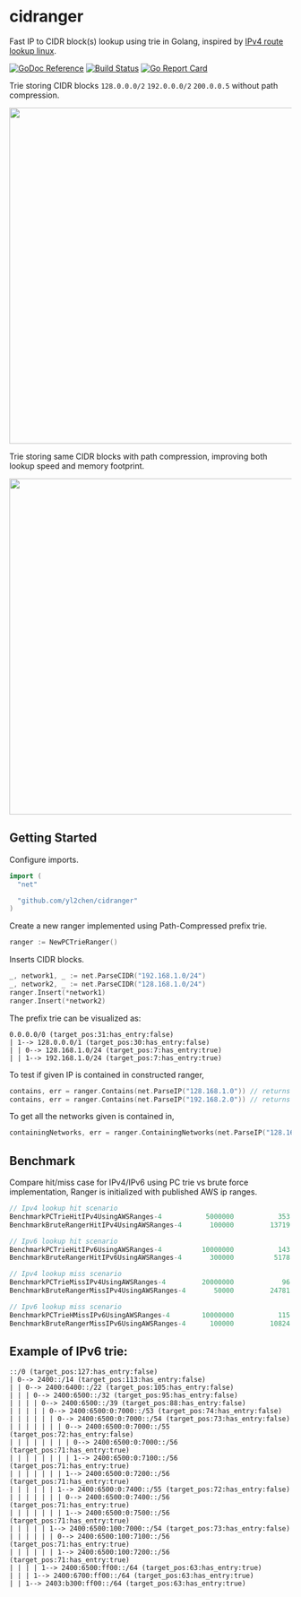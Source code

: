 # cidranger
Fast IP to CIDR block(s) lookup using trie in Golang, inspired by [IPv4 route lookup linux](https://vincent.bernat.im/en/blog/2017-ipv4-route-lookup-linux).

[![GoDoc Reference](https://img.shields.io/badge/godoc-reference-5272B4.svg?style=flat-square)](https://godoc.org/github.com/yl2chen/cidranger)
[![Build Status](https://img.shields.io/travis/yl2chen/cidranger.svg?branch=master&style=flat-square)](https://travis-ci.org/yl2chen/cidranger)
[![Go Report Card](https://goreportcard.com/badge/github.com/yl2chen/cidranger?&style=flat-square)](https://goreportcard.com/report/github.com/yl2chen/cidranger)

Trie storing CIDR blocks `128.0.0.0/2` `192.0.0.0/2` `200.0.0.5` without path compression.
<p align="left"><img src="http://i.imgur.com/vSKTEBb.png" width="600" /></p>

Trie storing same CIDR blocks with path compression, improving both lookup speed and memory footprint.
<p align="left"><img src="http://i.imgur.com/JtaDlD4.png" width="600" /></p>

## Getting Started
Configure imports.
```go
import (
  "net"

  "github.com/yl2chen/cidranger"
)
```
Create a new ranger implemented using Path-Compressed prefix trie.
```go
ranger := NewPCTrieRanger()
```
Inserts CIDR blocks.
```go
_, network1, _ := net.ParseCIDR("192.168.1.0/24")
_, network2, _ := net.ParseCIDR("128.168.1.0/24")
ranger.Insert(*network1)
ranger.Insert(*network2)
```
The prefix trie can be visualized as:
```
0.0.0.0/0 (target_pos:31:has_entry:false)
| 1--> 128.0.0.0/1 (target_pos:30:has_entry:false)
| | 0--> 128.168.1.0/24 (target_pos:7:has_entry:true)
| | 1--> 192.168.1.0/24 (target_pos:7:has_entry:true)
```
To test if given IP is contained in constructed ranger,
```go
contains, err = ranger.Contains(net.ParseIP("128.168.1.0")) // returns true, nil
contains, err = ranger.Contains(net.ParseIP("192.168.2.0")) // returns false, nil
```
To get all the networks given is contained in,
```go
containingNetworks, err = ranger.ContainingNetworks(net.ParseIP("128.168.1.0"))
```

## Benchmark
Compare hit/miss case for IPv4/IPv6 using PC trie vs brute force implementation, Ranger is initialized with published AWS ip ranges.
```go
// Ipv4 lookup hit scenario
BenchmarkPCTrieHitIPv4UsingAWSRanges-4         	 5000000	       353   ns/op
BenchmarkBruteRangerHitIPv4UsingAWSRanges-4    	  100000	     13719   ns/op

// Ipv6 lookup hit scenario
BenchmarkPCTrieHitIPv6UsingAWSRanges-4         	10000000	       143   ns/op
BenchmarkBruteRangerHitIPv6UsingAWSRanges-4    	  300000	      5178   ns/op

// Ipv4 lookup miss scenario
BenchmarkPCTrieMissIPv4UsingAWSRanges-4        	20000000	        96.5 ns/op
BenchmarkBruteRangerMissIPv4UsingAWSRanges-4   	   50000	     24781   ns/op

// Ipv6 lookup miss scenario
BenchmarkPCTrieHMissIPv6UsingAWSRanges-4       	10000000	       115   ns/op
BenchmarkBruteRangerMissIPv6UsingAWSRanges-4   	  100000	     10824   ns/op
```

## Example of IPv6 trie:
```
::/0 (target_pos:127:has_entry:false)
| 0--> 2400::/14 (target_pos:113:has_entry:false)
| | 0--> 2400:6400::/22 (target_pos:105:has_entry:false)
| | | 0--> 2400:6500::/32 (target_pos:95:has_entry:false)
| | | | 0--> 2400:6500::/39 (target_pos:88:has_entry:false)
| | | | | 0--> 2400:6500:0:7000::/53 (target_pos:74:has_entry:false)
| | | | | | 0--> 2400:6500:0:7000::/54 (target_pos:73:has_entry:false)
| | | | | | | 0--> 2400:6500:0:7000::/55 (target_pos:72:has_entry:false)
| | | | | | | | 0--> 2400:6500:0:7000::/56 (target_pos:71:has_entry:true)
| | | | | | | | 1--> 2400:6500:0:7100::/56 (target_pos:71:has_entry:true)
| | | | | | | 1--> 2400:6500:0:7200::/56 (target_pos:71:has_entry:true)
| | | | | | 1--> 2400:6500:0:7400::/55 (target_pos:72:has_entry:false)
| | | | | | | 0--> 2400:6500:0:7400::/56 (target_pos:71:has_entry:true)
| | | | | | | 1--> 2400:6500:0:7500::/56 (target_pos:71:has_entry:true)
| | | | | 1--> 2400:6500:100:7000::/54 (target_pos:73:has_entry:false)
| | | | | | 0--> 2400:6500:100:7100::/56 (target_pos:71:has_entry:true)
| | | | | | 1--> 2400:6500:100:7200::/56 (target_pos:71:has_entry:true)
| | | | 1--> 2400:6500:ff00::/64 (target_pos:63:has_entry:true)
| | | 1--> 2400:6700:ff00::/64 (target_pos:63:has_entry:true)
| | 1--> 2403:b300:ff00::/64 (target_pos:63:has_entry:true)
```
